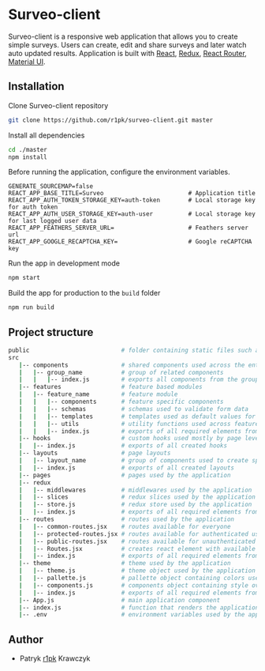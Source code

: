 # Surveo-client

Surveo-client is a responsive web application that allows you to create simple surveys. Users can create, edit and share surveys and later watch auto updated results.
Application is built with [React](https://reactjs.org/), [Redux](https://redux.js.org/), [React Router](https://reacttraining.com/react-router/), [Material UI](https://mui.com/).

## Installation

Clone Surveo-client repository

```bash
git clone https://github.com/r1pk/surveo-client.git master
```

Install all dependencies

```bash
cd ./master
npm install
```

Before running the application, configure the environment variables.

```env
GENERATE_SOURCEMAP=false
REACT_APP_BASE_TITLE=Surveo                        # Application title
REACT_APP_AUTH_TOKEN_STORAGE_KEY=auth-token        # Local storage key for auth token
REACT_APP_AUTH_USER_STORAGE_KEY=auth-user          # Local storage key for last logged user data
REACT_APP_FEATHERS_SERVER_URL=                     # Feathers server url
REACT_APP_GOOGLE_RECAPTCHA_KEY=                    # Google reCAPTCHA key
```

Run the app in development mode

```bash
npm start
```

Build the app for production to the `build` folder

```bash
npm run build
```

## Project structure

```bash
public                          # folder containing static files such as index.html
src
   |-- components               # shared components used across the entire application
   |   |-- group_name           # group of related components
   |   |   |-- index.js         # exports all components from the group
   |-- features                 # feature based modules
   |   |-- feature_name         # feature module
   |   |   |-- components       # feature specific components
   |   |   |-- schemas          # schemas used to validate form data
   |   |   |-- templates        # templates used as default values for form fields
   |   |   |-- utils            # utility functions used across feature
   |   |   |-- index.js         # exports of all required elements from specific feature
   |-- hooks                    # custom hooks used mostly by page level components
   |   |-- index.js             # exports of all created hooks
   |-- layouts                  # page layouts
   |   |-- layout_name          # group of components used to create specific layout
   |   |-- index.js             # exports of all created layouts
   |-- pages                    # pages used by the application
   |-- redux
   |   |-- middlewares          # middlewares used by the application
   |   |-- slices               # redux slices used by the application
   |   |-- store.js             # redux store used by the application
   |   |-- index.js             # exports of all required elements from redux
   |-- routes                   # routes used by the application
   |   |-- common-routes.jsx    # routes available for everyone
   |   |-- protected-routes.jsx # routes available for authenticated users
   |   |-- public-routes.jsx    # routes available for unauthenticated users
   |   |-- Routes.jsx           # creates react element with available routes
   |   |-- index.js             # exports of all required elements from router
   |-- theme                    # theme used by the application
   |   |-- theme.js             # theme object used by the application
   |   |-- pallette.js          # pallette object containing colors used by the application
   |   |-- components.js        # components object containing style overrides for Mui components
   |   |-- index.js             # exports of all required elements from theme
   |-- App.js                   # main application component
   |-- index.js                 # function that renders the application
   |-- .env                     # environment variables used by the application
```

## Author

- Patryk [r1pk](https://github.com/r1pk) Krawczyk
